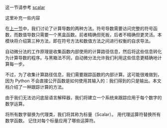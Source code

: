 这一节请参考 [scalar](https://minitorch.github.io/module1/scalar/)

这里补充一些内容

在[上一节](./Derivatives.md)中，我们讨论了计算导数的两种方法。符号导数需要访问完整的符号函数，而数值导数只需要一个黑盒函数。前者精确但死板，后者不精确但更灵活。本模块将介绍第三种方法，即在符号方法和数值方法之间进行权衡的自求导法。

自动微分法的工作原理是收集函数内部使用的计算路径信息，然后将这些信息转化为计算导数的程序。与黑箱法不同，自动微分法允许我们利用这些信息更精确地计算每一步。

不过，为了收集计算路径信息，我们需要跟踪函数的内部计算。这可能很难做到，因为 Python 不会直接公开函数是如何使用其输入的：我们得到的只是输出。本文档介绍了一种跟踪计算的方法。

由于我们无法访问底层语言解释器，我们将建立一个系统来跟踪应用于每个数字的数学运算。

将所有数字替换为代理类，我们将其称为标量（Scalar）。
用代理运算符替换所有数学函数。
记住对每个标量应用了哪些运算符。

